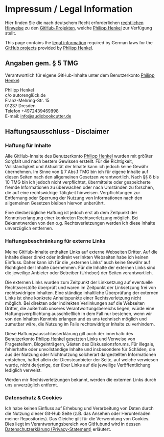 Impressum / Legal Information
=============================

Hier finden Sie die nach deutschem Recht erforderlichen [rechtlichen
Hinweise](#impressum) zu den [GitHub-Projekten][repositories], welche
[Philipp Henkel][profile] zur Verfügung stellt.

This page contains the [legal information](#legals) required by
German laws for the [GitHub projects][repositories] provided by [Philipp Henkel][profile].

## Angaben gem. § 5 TMG
Verantwortlich für eigene GitHub-Inhalte unter dem Benutzerkonto [Philipp Henkel][profile]:

Philipp Henkel  
c/o autorenglück.de<br>
Franz-Mehring-Str. 15<br>
01237 Dresden<br>
Telefon +4972439469898<br>
E-mail: info@audiobookcutter.de<br>  

## Haftungsausschluss - Disclaimer

### Haftung für Inhalte

Alle GitHub-Inhalte des Benutzerkonto [Philipp Henkel][profile] wurden mit größter Sorgfalt und nach bestem Gewissen erstellt. Für die Richtigkeit, Vollständigkeit und Aktualität der Inhalte kann ich jedoch keine Gewähr übernehmen. Im Sinne von § 7 Abs.1 TMG bin ich für eigene Inhalte auf diesen Seiten nach den allgemeinen Gesetzen verantwortlich. Nach §§ 8 bis 10 TMG bin ich jedoch nicht verpflichtet, übermittelte oder gespeicherte fremde Informationen zu überwachen oder nach Umständen zu forschen, die auf eine rechtswidrige Tätigkeit hinweisen. Verpflichtungen zur Entfernung oder Sperrung der Nutzung von Informationen nach den allgemeinen Gesetzen bleiben hiervon unberührt.

Eine diesbezügliche Haftung ist jedoch erst ab dem Zeitpunkt der Kenntniserlangung einer konkreten Rechtsverletzung möglich.
Bei Bekanntwerden von den o.g. Rechtsverletzungen werden ich diese Inhalte unverzüglich entfernen.

### Haftungsbeschränkung für externe Links

Meine GitHub-Inhalte enthalten Links auf externe Webseiten Dritter. Auf die Inhalte dieser direkt oder indirekt verlinkten Webseiten habe ich keinen Einfluss. Daher kann ich für die „externen Links“ auch keine Gewähr auf Richtigkeit der Inhalte übernehmen. Für die Inhalte der externen Links sind die jeweilige Anbieter oder Betreiber (Urheber) der Seiten verantwortlich.

Die externen Links wurden zum Zeitpunkt der Linksetzung auf eventuelle Rechtsverstöße überprüft und waren im Zeitpunkt der Linksetzung frei von rechtswidrigen Inhalten. Eine ständige inhaltliche Überprüfung der externen Links ist ohne konkrete Anhaltspunkte einer Rechtsverletzung nicht möglich. Bei direkten oder indirekten Verlinkungen auf die Webseiten Dritter, die außerhalb unseres Verantwortungsbereichs liegen, würde eine Haftungsverpflichtung ausschließlich in dem Fall nur bestehen, wenn wir von den Inhalten Kenntnis erlangen und es uns technisch möglich und zumutbar wäre, die Nutzung im Falle rechtswidriger Inhalte zu verhindern.

Diese Haftungsausschlusserklärung gilt auch der innerhalb des Benutzerkonto [Philipp Henkel][profile] gesetzten Links und Verweise von Fragestellern, Blogeinträgern, Gästen des Diskussionsforums. Für illegale, fehlerhafte oder unvollständige Inhalte und insbesondere für Schäden, die aus der Nutzung oder Nichtnutzung solcherart dargestellten Informationen entstehen, haftet allein der Diensteanbieter der Seite, auf welche verwiesen wurde, nicht derjenige, der über Links auf die jeweilige Veröffentlichung lediglich verweist.

Werden mir Rechtsverletzungen bekannt, werden die externen Links durch uns unverzüglich entfernt.

### Datenschutz & Cookies
Ich habe keinen Einfluss auf Erhebung und Verarbeitung von Daten durch die Nutzung dieser Git-Hub Seite (z.B. das Ansehen oder Herunterladen meiner Repositories).
Das Gleiche gilt für die Verwendung von Cookies. Dies liegt im Verantwortungsbereich von GitHubund wird in dessen
[Datenschutzerklärung (Privacy-Statement)](https://help.github.com/articles/github-privacy-statement) erläutert.



[repositories]: https://github.com/philipphenkel?tab=repositories
[profile]: https://github.com/philipphenkel

